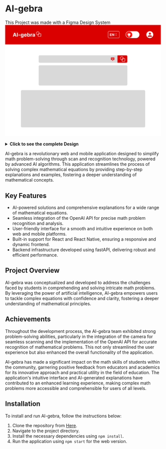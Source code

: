 # AI-gebra

This Project was made with a Figma Design System
![main-page](https://github.com/kevdev04/AI-gebra/blob/14a10802e518a9a745012193270cd64ac5fbce20/public/Main-page.png)
<details>
  <summary style="cursor: pointer; font-weight: bold;">Click to see the complete Design</summary>
  <img src="https://github.com/kevdev04/AI-gebra/blob/14a10802e518a9a745012193270cd64ac5fbce20/public/Dark-mode.png" alt="Main-page" style="max-width: 100%; display: block; margin-top: 20px;">
  <img src="https://github.com/kevdev04/AI-gebra/blob/14a10802e518a9a745012193270cd64ac5fbce20/public/Mobile%20Design.png" alt="Dark-mode" style="max-width: 100%; display: block; margin-top: 20px;">
  <img src="https://github.com/kevdev04/AI-gebra/blob/14a10802e518a9a745012193270cd64ac5fbce20/public/Mobile%20Design-dark.png" alt="Mobile Design" style="max-width: 100%; display: block; margin-top: 20px;">
</details>


AI-gebra is a revolutionary web and mobile application designed to simplify math problem-solving through scan and recognition technology, powered by advanced AI algorithms. This application streamlines the process of solving complex mathematical equations by providing step-by-step explanations and examples, fostering a deeper understanding of mathematical concepts.

## Key Features

- AI-powered solutions and comprehensive explanations for a wide range of mathematical equations.
- Seamless integration of the OpenAI API for precise math problem recognition and analysis.
- User-friendly interface for a smooth and intuitive experience on both web and mobile platforms.
- Built-in support for React and React Native, ensuring a responsive and dynamic frontend.
- Backend infrastructure developed using fastAPI, delivering robust and efficient performance.

## Project Overview

AI-gebra was conceptualized and developed to address the challenges faced by students in comprehending and solving intricate math problems. By leveraging the power of artificial intelligence, AI-gebra empowers users to tackle complex equations with confidence and clarity, fostering a deeper understanding of mathematical principles.

## Achievements

Throughout the development process, the AI-gebra team exhibited strong problem-solving abilities, particularly in the integration of the camera for seamless scanning and the implementation of the OpenAI API for accurate recognition of mathematical problems. This not only streamlined the user experience but also enhanced the overall functionality of the application.

AI-gebra has made a significant impact on the math skills of students within the community, garnering positive feedback from educators and academics for its innovative approach and practical utility in the field of education. The application's intuitive interface and AI-generated explanations have contributed to an enhanced learning experience, making complex math problems more accessible and comprehensible for users of all levels.

## Installation

To install and run AI-gebra, follow the instructions below:

1. Clone the repository from [Here](https://github.com/kevdev04/AI-gebra).
2. Navigate to the project directory.
3. Install the necessary dependencies using `npm install`.
4. Run the application using `npm start` for the web version.


